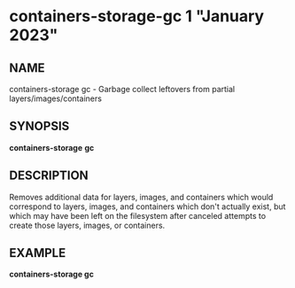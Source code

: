 # containers-storage-gc 1 "January 2023"

## NAME
containers-storage gc - Garbage collect leftovers from partial layers/images/containers

## SYNOPSIS
**containers-storage** **gc**

## DESCRIPTION
Removes additional data for layers, images, and containers which would
correspond to layers, images, and containers which don't actually exist, but
which may have been left on the filesystem after canceled attempts to create
those layers, images, or containers.

## EXAMPLE
**containers-storage gc**

